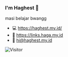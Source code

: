 ### I'm Haghest 👋
masi belajar bwangg

- 💻 https://haghest.my.id/
- 🚀 https://links.haga.my.id
- 📧 hi@haghest.my.id

![Visitor](https://komarev.com/ghpvc/?username=haghest&style=for-the-badge)
